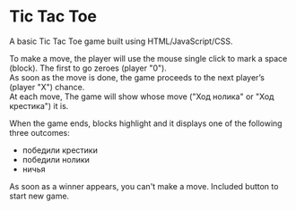 # Tic Tac Toe

A basic Tic Tac Toe game built using HTML/JavaScript/CSS. 

To make a move, the player will use the mouse single click to mark a space (block).  The first to go zeroes (player "0").   
As soon as the move is done, the game proceeds to the next player’s (player "X") chance.   
At each move, The game will show whose move ("Ход нолика" or "Ход крестика") it is.   

When the game ends, blocks highlight and it displays one of the following three outcomes:  
* победили крестики
* победили нолики
* ничья  

As soon as a winner appears, you can't make a move. Included button to start new game.
